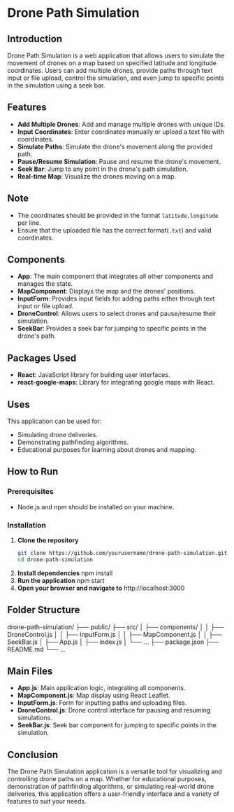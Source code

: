# Drone Path Simulation

## Introduction
Drone Path Simulation is a web application that allows users to simulate the movement of drones on a map based on specified latitude and longitude coordinates. Users can add multiple drones, provide paths through text input or file upload, control the simulation, and even jump to specific points in the simulation using a seek bar.

## Features
- **Add Multiple Drones**: Add and manage multiple drones with unique IDs.
- **Input Coordinates**: Enter coordinates manually or upload a text file with coordinates.
- **Simulate Paths**: Simulate the drone's movement along the provided path.
- **Pause/Resume Simulation**: Pause and resume the drone's movement.
- **Seek Bar**: Jump to any point in the drone's path simulation.
- **Real-time Map**: Visualize the drones moving on a map.

## Note
- The coordinates should be provided in the format `latitude,longitude` per line.
- Ensure that the uploaded file has the correct format(`.txt`) and valid coordinates.

## Components
- **App**: The main component that integrates all other components and manages the state.
- **MapComponent**: Displays the map and the drones' positions.
- **InputForm**: Provides input fields for adding paths either through text input or file upload.
- **DroneControl**: Allows users to select drones and pause/resume their simulation.
- **SeekBar**: Provides a seek bar for jumping to specific points in the drone's path.

## Packages Used
- **React**: JavaScript library for building user interfaces.
- **react-google-maps**: Library for integrating google maps with React.

## Uses
This application can be used for:
- Simulating drone deliveries.
- Demonstrating pathfinding algorithms.
- Educational purposes for learning about drones and mapping.

## How to Run

### Prerequisites
- Node.js and npm should be installed on your machine.

### Installation
1. **Clone the repository**
   ```sh
   git clone https://github.com/yourusername/drone-path-simulation.git
   cd drone-path-simulation
2. **Install dependencies**
   npm install
3. **Run the application**
   npm start
4. **Open your browser and navigate to**
   http://localhost:3000
   
## Folder Structure
drone-path-simulation/
├── public/
├── src/
│   ├── components/
│   │   ├── DroneControl.js
│   │   ├── InputForm.js
│   │   ├── MapComponent.js
│   │   ├── SeekBar.js
│   ├── App.js
│   ├── index.js
│   └── ...
├── package.json
├── README.md
└── ...

## Main Files
- **App.js**: Main application logic, integrating all components.
- **MapComponent.js**: Map display using React Leaflet.
- **InputForm.js**: Form for inputting paths and uploading files.
- **DroneControl.js**: Drone control interface for pausing and resuming simulations.
- **SeekBar.js**: Seek bar component for jumping to specific points in the simulation.

## Conclusion
The Drone Path Simulation application is a versatile tool for visualizing and controlling drone paths on a map. Whether for educational purposes, demonstration of pathfinding algorithms, or simulating real-world drone deliveries, this application offers a user-friendly interface and a variety of features to suit your needs.